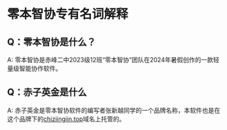 # 零本智协专有名词解释

## Q：零本智协是什么？

A: 零本智协是赤峰二中2023级12班“零本智协”团队在2024年暑假创作的一款轻量级智能协作软件。

## Q：赤子英金是什么

A: 赤子英金是零本智协软件的编写者张新越同学的一个品牌名称，本软件也是在这个品牌下的[chiziingiin.top](https://chiziingiin.top/)域名上托管的。